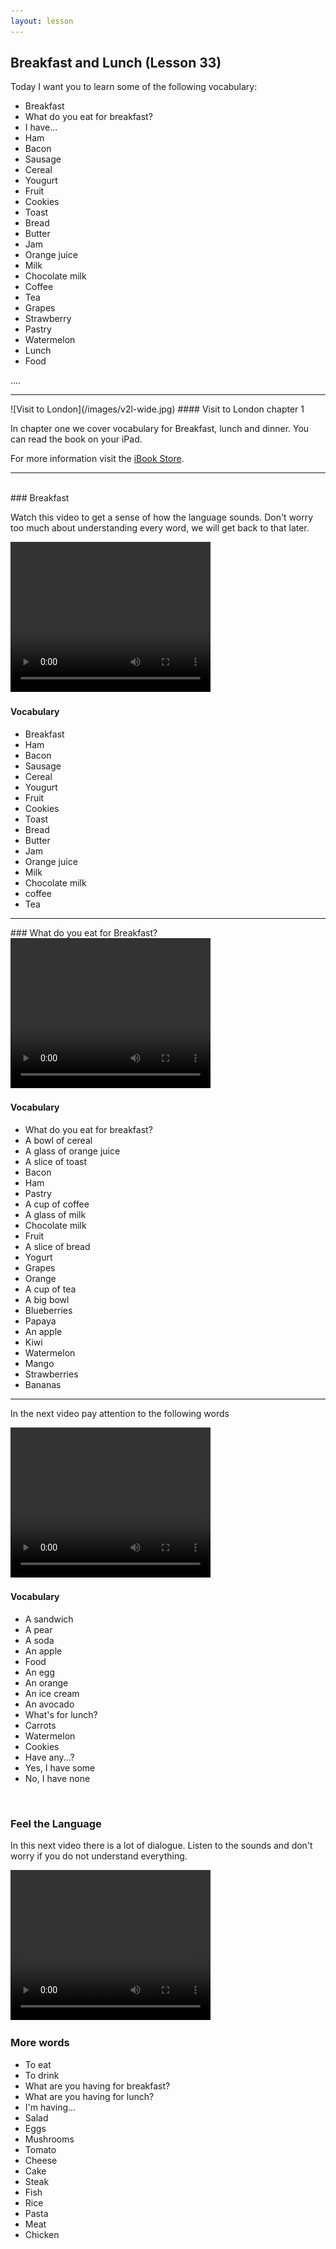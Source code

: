```yaml
---
layout: lesson
---
```

## Breakfast and Lunch (Lesson 33)


Today I want you to learn some of the following vocabulary:


* Breakfast
* What do you eat for breakfast? 
* I have...
* Ham 
* Bacon 
* Sausage
* Cereal 
* Yougurt
* Fruit  
* Cookies
* Toast
* Bread 
* Butter
* Jam 
* Orange juice
* Milk 
* Chocolate milk 
* Coffee
* Tea 
* Grapes 
* Strawberry 
* Pastry 
* Watermelon 
* Lunch
* Food 

….

<hr>
![Visit to London](/images/v2l-wide.jpg)
#### Visit to London chapter 1

In chapter one we cover vocabulary for Breakfast, lunch and dinner. 
You can read the book on your iPad.

For more information visit the [iBook Store](https://itunes.apple.com/us/book/portuguese-for-travelers/id568515833).

<hr>

<br class="column">
### Breakfast

Watch this video to get a sense of how the language sounds. Don't worry too much about understanding every word, we will get back to that later.


<video width="320" height="240" preload="none">
    <source type="video/youtube" src="http://www.youtube.com/watch?v=DTz4EHYW00k" />
</video>

#### Vocabulary

* Breakfast 
* Ham 
* Bacon 
* Sausage 
* Cereal 
* Yougurt
* Fruit 
* Cookies
* Toast
* Bread 
* Butter 
* Jam 
* Orange juice 
* Milk 
* Chocolate milk 
* coffee 
* Tea 


<hr>
### What do you eat for Breakfast?   

<video width="320" height="240" preload="none">
    <source type="video/youtube" src="http://www.youtube.com/watch?v=LN8-JkukACw" />
</video>

#### Vocabulary

* What do you eat for breakfast? 
* A bowl of cereal 
* A glass of orange juice
* A slice of toast 
* Bacon
* Ham 
* Pastry 
* A cup of coffee
* A glass of milk 
* Chocolate milk 
* Fruit
* A slice of bread 
* Yogurt
* Grapes 
* Orange 
* A cup of tea 
* A big bowl
* Blueberries
* Papaya 
* An apple 
* Kiwi 
* Watermelon 
* Mango 
* Strawberries 
* Bananas

<hr>

In the next video pay attention to the following words


<video width="320" height="240" preload="none">
    <source type="video/youtube" src="http://www.youtube.com/watch?v=uFXU3vDSxv4" />
</video>

#### Vocabulary

* A sandwich
* A pear 
* A soda 
* An apple 
* Food 
* An egg
* An orange
* An ice cream
* An avocado
* What's for lunch? 
* Carrots 
* Watermelon 
* Cookies 
* Have any...?
* Yes, I have some
* No, I have none 




<br class="column">

### Feel the Language

In this next video there is a lot of dialogue. 
Listen to the sounds and don't worry if you do not understand everything.

<video width="320" height="240" preload="none">
    <source type="video/youtube" src="" />
</video>


<br class="column">

### More words


* To eat 
* To drink 
* What are you having for breakfast?
* What are you having for lunch?
* I'm having...
* Salad 
* Eggs
* Mushrooms
* Tomato
* Cheese
* Cake
* Steak 
* Fish 
* Rice 
* Pasta 
* Meat 
* Chicken 






